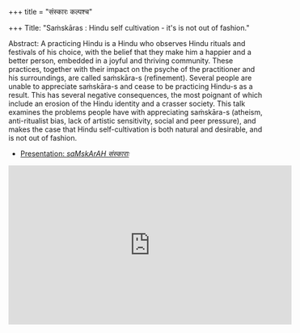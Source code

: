 +++
title = "संस्कारः कल्पश्च"

+++
Title: "Saṁskāras : Hindu self cultivation - it's is not out of fashion."


Abstract: A practicing Hindu is a Hindu who observes Hindu rituals and festivals of his choice, with the belief that they make him a happier and a better person, embedded in a joyful and thriving community. These practices, together with their impact on the psyche of the practitioner and his surroundings, are called saṁskāra-s (refinement). Several people are unable to appreciate saṁskāra-s and cease to be practicing Hindu-s as a result. This has several negative consequences, the most poignant of which include an erosion of the Hindu identity and a crasser society. This talk examines the problems people have with appreciating saṁskāra-s (atheism, anti-ritualist bias, lack of artistic sensitivity, social and peer pressure), and makes the case that Hindu self-cultivation is both natural and desirable, and is not out of fashion.

- [Presentation: _saMskArAH संस्काराः_](https://docs.google.com/presentation/d/18KwoFODQ2faMT9nPVvTOQi6VBsFwqk7mMpxw-wbUavM/edit?authuser=0)

<iframe width="560" height="315" src="https://www.youtube.com/embed/vCcJu2wJT58" frameborder="0" allow="autoplay; encrypted-media" allowfullscreen></iframe>
  